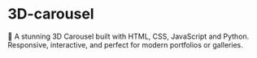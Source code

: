 # 3D-carousel
🎡 A stunning 3D Carousel built with HTML, CSS, JavaScript and Python. Responsive, interactive, and perfect for modern portfolios or galleries.
